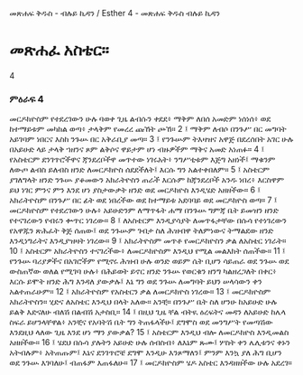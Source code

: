 ﻿
መጽሐፍ ቅዱስ - ብሉይ ኪዳን / Esther 4 - መጽሐፍ ቅዱስ ብሉይ ኪዳን
# መጽሐፈ አስቴር።
4
### ምዕራፍ 4
መርዶክዮስም የተደረገውን ሁሉ ባወቀ ጊዜ ልብሱን ቀደደ፥ ማቅም ለበሰ አመድም ነሰነሰ፥ ወደ ከተማይቱም መካከል ወጣ፥ ታላቅም የመረረ ጩኸት ጮኸ።
2 ፤ ማቅም ለብሶ በንጉሥ በር መግባት አይገባም ነበርና እስከ ንጉሡ በር አቅራቢያ መጣ።
3 ፤ የንጉሡም ትእዛዝና አዋጅ በደረሰበት አገር ሁሉ በአይሁድ ላይ ታላቅ ኀዘንና ጾም ልቅሶና ዋይታም ሆነ ብዙዎችም ማቅና አመድ አነጠፉ።
4 ፤ የአስቴርም ደንገጥሮችዋና ጃንደረቦችዋ መጥተው ነገሩአት፥ ንግሥቲቱም እጅግ አዘነች፤ ማቁንም ለውጦ ልብስ ይለብስ ዘንድ ለመርዶክዮስ ሰደደችለት፤ እርሱ ግን አልተቀበለም።
5 ፤ አስቴርም ያገለግላት ዘንድ ንጉሡ ያቆመውን አክራትዮስን ጠራች እርሱም ከጃንደረቦች አንዱ ነበረ፥ እርስዋም ይህ ነገር ምንና ምን እንደ ሆነ ያስታውቃት ዘንድ ወደ መርዶክዮስ እንዲሄድ አዘዘችው።
6 ፤ አክራትዮስም በንጉሥ በር ፊት ወደ ነበረችው ወደ ከተማይቱ አደባባይ ወደ መርዶክዮስ ወጣ።
7 ፤ መርዶክዮስም የተደረገውን ሁሉ፥ አይሁድንም ለማጥፋት ሐማ በንጉሡ ግምጃ ቤት ይመዝን ዘንድ የተናገረውን የብሩን ቍጥር ነገረው።
8 ፤ ለአስቴርም እንዲያሳያት ለመጥፋታቸው በሱሳ የተነገረውን የአዋጁን ጽሕፈት ቅጅ ሰጠው፤ ወደ ንጉሡም ገብታ ስለ ሕዝብዋ ትለምነውና ትማልደው ዘንድ እንዲነግራትና እንዲያዝዛት ነገረው።
9 ፤ አክራትዮስም መጥቶ የመርዶክዮስን ቃል ለአስቴር ነገራት።
10 ፤ አስቴርም አክራትዮስን ተናገረችው፥ ለመርዶክዮስም እንዲህ የሚል መልእክት ሰጠችው።
11 ፤ የንጉሡ ባሪያዎችና በአገሮችም የሚኖሩ ሕዝብ ሁሉ ወንድ ወይም ሴት ቢሆን ሳይጠራ ወደ ንጉሡ ወደ ውስጠኛው ወለል የሚገባ ሁሉ፥ በሕይወት ይኖር ዘንድ ንጉሡ የወርቁን ዘንግ ካልዘረጋለት በቀር፥ እርሱ ይሞት ዘንድ ሕግ እንዳለ ያውቃሉ፤ እኔ ግን ወደ ንጉሡ ለመግባት ይህን ሠላሳውን ቀን አልተጠራሁም።
12 ፤ አክራትዮስም የአስቴርን ቃል ለመርዶክዮስ ነገረው።
13 ፤ መርዶክዮስም አክራትዮስን። ሂድና ለአስቴር እንዲህ በላት አለው። አንቺ። በንጉሥ ቤት ስለ ሆንሁ ከአይሁድ ሁሉ ይልቅ እድናለሁ ብለሽ በልብሽ አታስቢ።
14 ፤ በዚህ ጊዜ ቸል ብትዪ ዕረፍትና መዳን ለአይሁድ ከሌላ ስፍራ ይሆንላቸዋል፥ አንቺና የአባትሽ ቤት ግን ትጠፋላችሁ፤ ደግሞስ ወደ መንግሥት የመጣሽው እንደዚህ ላለው ጊዜ እንደ ሆነ ማን ያውቃል?
15 ፤ አስቴርም እንዲህ ብሎ ለመርዶክዮስ እንዲመልስ አዘዘችው።
16 ፤ ሄደህ በሱሳ ያሉትን አይሁድ ሁሉ ሰብስብ፥ ለእኔም ጹሙ፤ ሦስት ቀን ሌሊቱንና ቀኑን አትብሉም፥ አትጠጡም፤ እኔና ደንገጥሮቼ ደግሞ እንዲሁ እንጾማለን፤ ምንም እንኳ ያለ ሕግ ቢሆን ወደ ንጉሡ እገባለሁ፤ ብጠፋም እጠፋለሁ።
17 ፤ መርዶክዮስም ሄዶ አስቴር እንዳዘዘችው ሁሉ አደረገ። 
